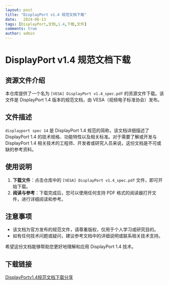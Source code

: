 ```yaml
---
layout: post
title: "DisplayPort v1.4 规范文档下载"
date:   2024-06-13
tags: [DisplayPort,文档,1.4,下载,文件]
comments: true
author: admin
---
```

# DisplayPort v1.4 规范文档下载

## 资源文件介绍

本仓库提供了一个名为 `[VESA] DisplayPort v1.4_spec.pdf` 的资源文件下载。该文件是 DisplayPort 1.4 版本的规范文档，由 VESA（视频电子标准协会）发布。

## 文件描述

`displayport spec 14` 是 DisplayPort 1.4 规范的简称，该文档详细描述了 DisplayPort 1.4 的技术规格、功能特性以及相关标准。对于需要了解或开发与 DisplayPort 1.4 相关技术的工程师、开发者或研究人员来说，这份文档是不可或缺的参考资料。

## 使用说明

1. **下载文件**：点击仓库中的 `[VESA] DisplayPort v1.4_spec.pdf` 文件，即可开始下载。
2. **阅读与参考**：下载完成后，您可以使用任何支持 PDF 格式的阅读器打开文件，进行详细阅读和参考。

## 注意事项

- 该文档为官方发布的规范文件，请尊重版权，仅用于个人学习或研究目的。
- 如有任何技术问题或疑问，建议参考文档中的详细说明或联系相关技术支持。

希望这份文档能够帮助您更好地理解和应用 DisplayPort 1.4 技术。

## 下载链接

[DisplayPortv1.4规范文档下载分享](https://pan.quark.cn/s/bd8aa58371ce)